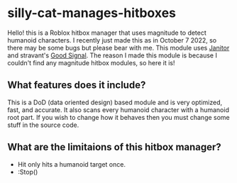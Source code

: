 # silly-cat-manages-hitboxes
Hello! this is a Roblox hitbox manager that uses magnitude to detect humanoid characters. I recently just made this as in October 7 2022, so there may be some bugs but please bear with me. This module uses [Janitor](https://github.com/howmanysmall/Janitor) and stravant's [Good Signal](https://devforum.roblox.com/t/lua-signal-class-comparison-optimal-goodsignal-class/1387063). The reason I made this module is because I couldn't find any magnitude hitbox modules, so here it is!
## What features does it include?
This is a DoD (data oriented design) based module and is very optimized, fast, and accurate. It also scans every humanoid character with a humanoid root part. If you wish to change how it behaves then you must change some stuff in the source code. 
## What are the limitaions of this hitbox manager?
- Hit only hits a humanoid target once.
- :Stop()
